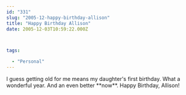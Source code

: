 ```yaml
---
id: "331"
slug: "2005-12-happy-birthday-allison"
title: "Happy Birthday Allison"
date: 2005-12-03T10:59:22.000Z



tags:

  - "Personal"
---
```

<div class="sqs-html-content">
  <p>I guess getting old for me means my daughter's first birthday.  What a wonderful year.  And an even better **now**.  Happy Birthday, Allison!</p>
</div>
